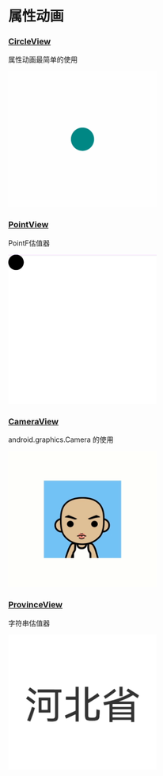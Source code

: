 # 属性动画

### [CircleView](./src/main/java/com/zxj/animation/view/CircleView.kt)
属性动画最简单的使用

<img src="./resources/Circle.gif" style="width: 300px;"/>

### [PointView](./src/main/java/com/zxj/animation/view/PointView.kt)
PointF估值器

<img src="./resources/PointView.gif" style="width: 300px;"/>

### [CameraView](./src/main/java/com/zxj/animation/view/CameraView.kt)
android.graphics.Camera 的使用

<img src="./resources/Camera.gif" style="width: 300px;"/>

### [ProvinceView](./src/main/java/com/zxj/animation/view/ProvinceView.kt)
字符串估值器

<img src="./resources/Province.gif" style="width: 300px;"/>
